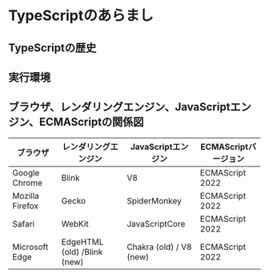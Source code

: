 # TypeScriptのあらまし


## TypeScriptの歴史


## 実行環境



## ブラウザ、レンダリングエンジン、JavaScriptエンジン、ECMAScriptの関係図
| ブラウザ      | レンダリングエンジン    | JavaScriptエンジン    | ECMAScriptバージョン |
|--------------|-----------------------|---------------------|-------------------|
| Google Chrome  | Blink                | V8                  | ECMAScript 2022   |
| Mozilla Firefox | Gecko                | SpiderMonkey        | ECMAScript 2022   |
| Safari          | WebKit               | JavaScriptCore      | ECMAScript 2022   |
| Microsoft Edge  | EdgeHTML (old) /Blink (new) | Chakra (old) / V8 (new) | ECMAScript 2022 |
